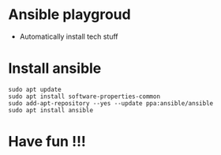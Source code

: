 # Ansible playgroud

* Automatically install tech stuff

# Install ansible
```shell
sudo apt update
sudo apt install software-properties-common
sudo add-apt-repository --yes --update ppa:ansible/ansible
sudo apt install ansible
```
# Have fun !!!


